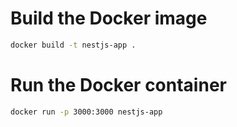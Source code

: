 # Build the Docker image
```bash
docker build -t nestjs-app .
```

# Run the Docker container
```bash
docker run -p 3000:3000 nestjs-app
```